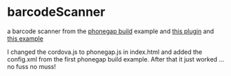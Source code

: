 barcodeScanner
==============

a barcode scanner from the [phonegap build](http://docs.build.phonegap.com/en_US/configuring_plugins.md.html) example and [this plugin](https://github.com/wildabeast/BarcodeScanner) and [this example](https://github.com/cfjedimaster/Cordova-Examples/tree/master/barcode)

I changed the cordova.js to phonegap.js in index.html and added the config.xml from the first phonegap build example. After that it just worked ... no fuss no muss!
